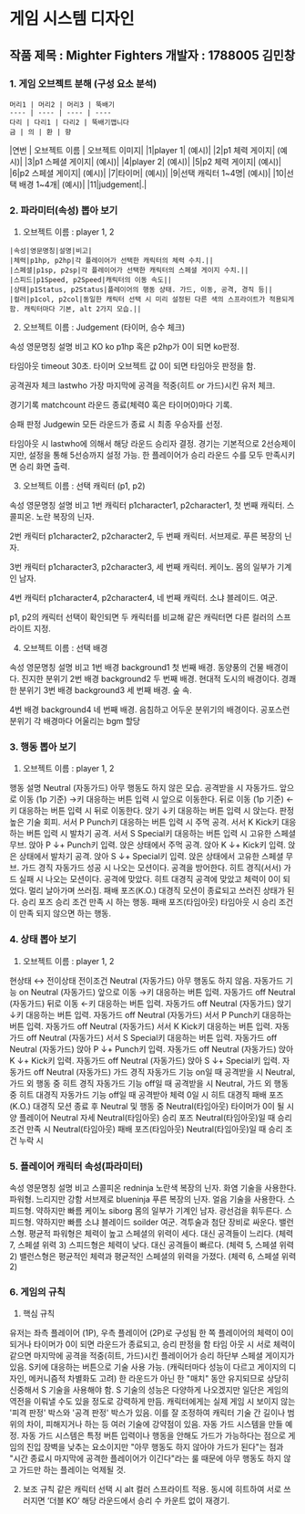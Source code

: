 
# 게임 시스템 디자인

## 작품 제목 : Mighter Fighters 개발자 : 1788005 김민창

### 1. 게임 오브젝트 분해 (구성 요소 분석)
```
머리1 | 머리2 | 머리3 | 뚝배기
---- | ---- | ---- | ----
다리 | 다리1 | 다리2 | 뚝배기깹니다
금 | 의 | 환 | 향
```

|연번 | 오브젝트 이름 | 오브젝트 이미지|
|1|player 1| (예시)|
|2|p1 체력 게이지| (예시)|
|3|p1 스페셜 게이지| (예시)|
|4|player 2| (예시)|
|5|p2 체력 게이지| (예시)|
|6|p2 스페셜 게이지| (예시)|
|7|타이머| (예시)|
|9|선택 캐릭터 1~4명| (예시)|
|10|선택 배경 1~4개| (예시)|
|11|judgement|.|

### 2. 파라미터(속성) 뽑아 보기

1) 오브젝트 이름 : player 1, 2
```
|속성|영문명칭|설명|비고|
|체력|p1hp, p2hp|각 플레이어가 선택한 캐릭터의 체력 수치.||
|스페셜|p1sp, p2sp|각 플레이어가 선택한 캐릭터의 스페셜 게이지 수치.||
|스피드|p1Speed, p2Speed|캐릭터의 이동 속도||
|상태|p1Status, p2Status|플레이어의 행동 상태. 가드, 이동, 공격, 경직 등||
|컬러|p1col, p2col|동일한 캐릭터 선택 시 미리 설정된 다른 색의 스프라이트가 적용되게 함. 캐릭터마다 기본, alt 2가지 모습.||
```

2) 오브젝트 이름 : Judgement (타이머, 승수 체크)

속성
영문명칭
설명
비고
KO
ko
p1hp 혹은 p2hp가 0이 되면 ko판정.

타임아웃
timeout
30초. 타이머 오브젝트 값 0이 되면 타임아웃 판정을 함.

공격권자 체크
lastwho
가장 마지막에 공격을 적중(히트 or 가드)시킨 유저 체크.

경기기록
matchcount
라운드 종료(체력0 혹은 타이머0)마다 기록.

승패 판정
Judgewin
모든 라운드가 종료 시 최종 우승자를 선정.

타임아웃 시 lastwho에 의해서 해당 라운드 승리자 결정. 경기는 기본적으로 2선승제이지만, 설정을 통해 5선승까지 설정 가능. 한 플레이어가 승리 라운드 수를 모두 만족시키면 승리 화면 출력.


3) 오브젝트 이름 : 선택 캐릭터 (p1, p2)

속성
영문명칭
설명
비고
1번 캐릭터
p1character1, p2character1, 
첫 번째 캐릭터. 스콜피온. 노란 복장의 닌자.

2번 캐릭터
p1character2, p2character2, 
두 번째 캐릭터. 서브제로. 푸른 복장의 닌자. 

3번 캐릭터
p1character3, p2character3, 
세 번째 캐릭터. 케이노. 몸의 일부가 기계인 남자. 

4번 캐릭터
p1character4, p2character4, 
네 번째 캐릭터. 소냐 블레이드. 여군.

p1, p2의 캐릭터 선택이 확인되면 두 캐릭터를 비교해 같은 캐릭터면 다른 컬러의 스프라이트 지정.


4) 오브젝트 이름 : 선택 배경

속성
영문명칭
설명
비고
1번 배경
background1
첫 번째 배경. 동양풍의 건물 배경이다.
진지한 분위기
2번 배경
background2
두 번째 배경. 현대적 도시의 배경이다.
경쾌한 분위기
3번 배경
background3
세 번째 배경. 숲 속.

4번 배경
background4
네 번째 배경. 음침하고 어두운 분위기의 배경이다.
공포스런 분위기
각 배경마다 어울리는 bgm 할당





### 3. 행동 뽑아 보기

1) 오브젝트 이름 : player 1, 2

행동
설명
Neutral (자동가드)
아무 행동도 하지 않은 모습. 공격받을 시 자동가드.
앞으로 이동
(1p 기준) →키 대응하는 버튼 입력 시 앞으로 이동한다.
뒤로 이동
(1p 기준) ←키 대응하는 버튼 입력 시 뒤로 이동한다.
앉기
↓키 대응하는 버튼 입력 시 앉는다. 판정 높은 기술 회피.
서서 P
Punch키 대응하는 버튼 입력 시 주먹 공격.
서서 K
Kick키 대응하는 버튼 입력 시 발차기 공격.
서서 S
Special키 대응하는 버튼 입력 시 고유한 스페셜 무브.
앉아 P
↓+ Punch키 입력. 앉은 상태에서 주먹 공격.
앉아 K
↓+ Kick키 입력. 앉은 상태에서 발차기 공격.
앉아 S
↓+ Special키 입력. 앉은 상태에서 고유한 스페셜 무브.
가드 경직
자동가드 성공 시 나오는 모션이다. 공격을 방어한다.
히트 경직(서서)
가드 실패 시 나오는 모션이다. 공격에 맞았다.
히트 대경직
공격에 맞았고 체력이 0이 되었다. 멀리 날아가며 쓰러짐.
패배 포즈(K.O.)
대경직 모션이 종료되고 쓰러진 상태가 된다.
승리 포즈
승리 조건 만족 시 하는 행동.
패배 포즈(타임아웃)
타임아웃 시 승리 조건이 만족 되지 않으면 하는 행동.


### 4. 상태 뽑아 보기

1) 오브젝트 이름 : player 1, 2

현상태 ↔ 전이상태
전이조건
Neutral (자동가드)
아무 행동도 하지 않음. 자동가드 기능 on
Neutral (자동가드)
앞으로 이동
→키 대응하는 버튼 입력. 자동가드 off
Neutral (자동가드)
뒤로 이동
←키 대응하는 버튼 입력. 자동가드 off
Neutral (자동가드)
앉기
↓키 대응하는 버튼 입력. 자동가드 off
Neutral (자동가드)
서서 P
Punch키 대응하는 버튼 입력. 자동가드 off
Neutral (자동가드)
서서 K
Kick키 대응하는 버튼 입력. 자동가드 off
Neutral (자동가드)
서서 S
Special키 대응하는 버튼 입력. 자동가드 off
Neutral (자동가드)
앉아 P
↓+ Punch키 입력. 자동가드 off
Neutral (자동가드)
앉아 K
↓+ Kick키 입력. 자동가드 off
Neutral (자동가드)
앉아 S
↓+ Special키 입력. 자동가드 off
Neutral (자동가드)
가드 경직
자동가드 기능 on일 때 공격받을 시
Neutral, 가드 외 행동 중
히트 경직
자동가드 기능 off일 때 공격받을 시
Neutral, 가드 외 행동 중
히트 대경직
자동가드 기능 off일 때 공격받아 체력 0일 시
히트 대경직
패배 포즈(K.O.)
대경직 모션 종료 후
Neutral 및 행동 중
Neutral(타임아웃)
타이머가 0이 될 시 양 플레이어 Neutral 자세
Neutral(타임아웃)
승리 포즈
Neutral(타임아웃)일 때 승리 조건 만족 시
Neutral(타임아웃)
패배 포즈(타임아웃)
Neutral(타임아웃)일 때 승리 조건 누락 시


### 5. 플레이어 캐릭터 속성(파라미터)


속성
영문명칭
설명
비고
스콜피온
redninja
노란색 복장의 닌자. 화염 기술을 사용한다. 파워형.
느리지만 강함
서브제로
blueninja
푸른 복장의 닌자. 얼음 기술을 사용한다. 스피드형.
약하지만 빠름
케이노
siborg
몸의 일부가 기계인 남자. 광선검을 휘두른다. 스피드형.
약하지만 빠름
소냐 블레이드
soilder
여군. 격투술과 첨단 장비로 싸운다. 밸런스형.
평균적
파워형은 체력이 높고 스페셜의 위력이 세다. 대신 공격들이 느리다. (체력 7, 스페셜 위력 3)
스피드형은 체력이 낮다. 대신 공격들이 빠르다. (체력 5, 스페셜 위력 2)
밸런스형은 평균적인 체력과 평균적인 스페셜의 위력을 가졌다. (체력 6, 스페셜 위력 2)


### 6. 게임의 규칙

1) 핵심 규칙

유저는 좌측 플레이어 (1P), 우측 플레이어 (2P)로 구성됨
한 쪽 플레이어의 체력이 0이 되거나 타이머가 0이 되면 라운드가 종료되고, 승리 판정을 함
타임 아웃 시 서로 체력이 같으면 마지막에 공격을 적중(히트, 가드)시킨 플레이어가 승리
하단부 스페셜 게이지가 있음. S키에 대응하는 버튼으로 기술 사용 가능. (캐릭터마다 성능이 다르고 게이지의 디자인, 메커니즘적 차별화도 고려)
한 라운드가 아닌 한 "매치" 동안 유지되므로 상당히 신중해서 S 기술을 사용해야 함. S 기술의 성능은 다양하게 나오겠지만 일단은 게임의 역전을 이뤄낼 수도 있을 정도로 강력하게 만듬.
캐릭터에게는 실제 게임 시 보이지 않는 '피격 판정' 박스와 '공격 판정' 박스가 있음. 이를 잘 조정하여 캐릭터 기술 간 길이나 범위의 차이, 피해지거나 하는 등 여러 기술에 강약점이 있음.
자동 가드 시스템을 만들 예정. 자동 가드 시스템은 특정 버튼 입력이나 행동을 안해도 가드가 가능하다는 점으로 게임의 진입 장벽을 낮추는 요소이지만 "아무 행동도 하지 않아야 가드가 된다"는 점과 "시간 종료시 마지막에 공격한 플레이어가 이긴다"라는 룰 때문에 아무 행동도 하지 않고 가드만 하는 플레이는 억제될 것.

2) 보조 규칙
같은 캐릭터 선택 시 alt 컬러 스프라이트 적용.
동시에 히트하여 서로 쓰러지면 ‘더블 KO’ 해당 라운드에서 승리 수 카운트 없이 재경기.




